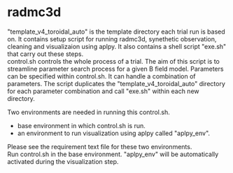 # radmc3d

"template_v4_toroidal_auto" is the template directory each trial run is based on. It contains setup script for running radmc3d, synethetic observation, cleaning and visualizaion using aplpy. It also contains a shell script "exe.sh" that carry out these steps. <br>
control.sh controls the whole process of a trial. The aim of this script is to streamline parameter search process for a given B field model. Parameters can be specified within control.sh. It can handle a combination of parameters. The script duplicates the "template_v4_toroidal_auto" directory for each parameter combination and call "exe.sh" within each new directory. <br>

Two environments are needed in running this control.sh.<br>
- base environment in which control.sh is run. <br>
- an environment to run visualization using aplpy called "aplpy_env". <br>

Please see the requirement text file for these two environments.<br>
Run control.sh in the base environment. "aplpy_env" will be automatically activated during the visualization step.<br>
